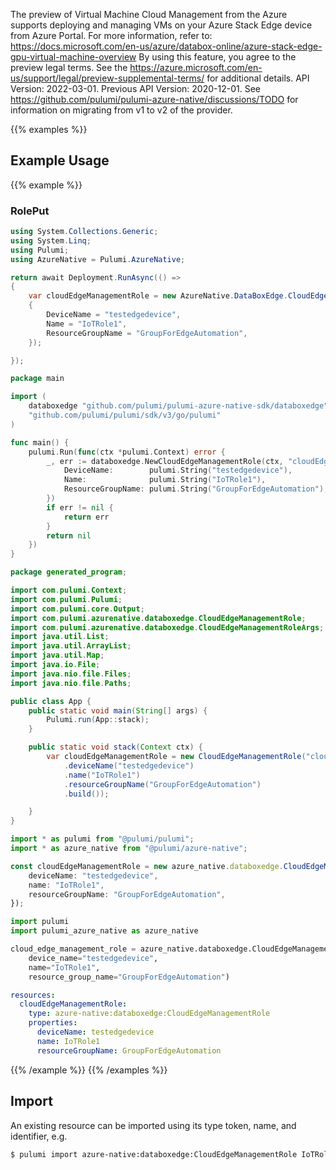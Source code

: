 The preview of Virtual Machine Cloud Management from the Azure supports deploying and managing VMs on your Azure Stack Edge device from Azure Portal. 
For more information, refer to: https://docs.microsoft.com/en-us/azure/databox-online/azure-stack-edge-gpu-virtual-machine-overview
By using this feature, you agree to the preview legal terms. See the https://azure.microsoft.com/en-us/support/legal/preview-supplemental-terms/ for additional details.
API Version: 2022-03-01.
Previous API Version: 2020-12-01. See https://github.com/pulumi/pulumi-azure-native/discussions/TODO for information on migrating from v1 to v2 of the provider.

{{% examples %}}
## Example Usage
{{% example %}}
### RolePut
```csharp
using System.Collections.Generic;
using System.Linq;
using Pulumi;
using AzureNative = Pulumi.AzureNative;

return await Deployment.RunAsync(() => 
{
    var cloudEdgeManagementRole = new AzureNative.DataBoxEdge.CloudEdgeManagementRole("cloudEdgeManagementRole", new()
    {
        DeviceName = "testedgedevice",
        Name = "IoTRole1",
        ResourceGroupName = "GroupForEdgeAutomation",
    });

});


```

```go
package main

import (
	databoxedge "github.com/pulumi/pulumi-azure-native-sdk/databoxedge"
	"github.com/pulumi/pulumi/sdk/v3/go/pulumi"
)

func main() {
	pulumi.Run(func(ctx *pulumi.Context) error {
		_, err := databoxedge.NewCloudEdgeManagementRole(ctx, "cloudEdgeManagementRole", &databoxedge.CloudEdgeManagementRoleArgs{
			DeviceName:        pulumi.String("testedgedevice"),
			Name:              pulumi.String("IoTRole1"),
			ResourceGroupName: pulumi.String("GroupForEdgeAutomation"),
		})
		if err != nil {
			return err
		}
		return nil
	})
}

```

```java
package generated_program;

import com.pulumi.Context;
import com.pulumi.Pulumi;
import com.pulumi.core.Output;
import com.pulumi.azurenative.databoxedge.CloudEdgeManagementRole;
import com.pulumi.azurenative.databoxedge.CloudEdgeManagementRoleArgs;
import java.util.List;
import java.util.ArrayList;
import java.util.Map;
import java.io.File;
import java.nio.file.Files;
import java.nio.file.Paths;

public class App {
    public static void main(String[] args) {
        Pulumi.run(App::stack);
    }

    public static void stack(Context ctx) {
        var cloudEdgeManagementRole = new CloudEdgeManagementRole("cloudEdgeManagementRole", CloudEdgeManagementRoleArgs.builder()        
            .deviceName("testedgedevice")
            .name("IoTRole1")
            .resourceGroupName("GroupForEdgeAutomation")
            .build());

    }
}

```

```typescript
import * as pulumi from "@pulumi/pulumi";
import * as azure_native from "@pulumi/azure-native";

const cloudEdgeManagementRole = new azure_native.databoxedge.CloudEdgeManagementRole("cloudEdgeManagementRole", {
    deviceName: "testedgedevice",
    name: "IoTRole1",
    resourceGroupName: "GroupForEdgeAutomation",
});

```

```python
import pulumi
import pulumi_azure_native as azure_native

cloud_edge_management_role = azure_native.databoxedge.CloudEdgeManagementRole("cloudEdgeManagementRole",
    device_name="testedgedevice",
    name="IoTRole1",
    resource_group_name="GroupForEdgeAutomation")

```

```yaml
resources:
  cloudEdgeManagementRole:
    type: azure-native:databoxedge:CloudEdgeManagementRole
    properties:
      deviceName: testedgedevice
      name: IoTRole1
      resourceGroupName: GroupForEdgeAutomation

```

{{% /example %}}
{{% /examples %}}

## Import

An existing resource can be imported using its type token, name, and identifier, e.g.

```sh
$ pulumi import azure-native:databoxedge:CloudEdgeManagementRole IoTRole1 /subscriptions/4385cf00-2d3a-425a-832f-f4285b1c9dce/resourceGroups/GroupForEdgeAutomation/providers/Microsoft.DataBoxEdge/dataBoxEdgeDevices/testedgedevice/roles/IoTRole1 
```
